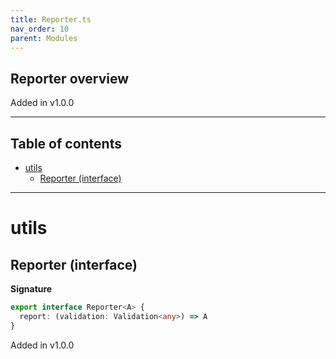 ```yaml
---
title: Reporter.ts
nav_order: 10
parent: Modules
---
```


## Reporter overview

Added in v1.0.0

---

<h2 class="text-delta">Table of contents</h2>

- [utils](#utils)
  - [Reporter (interface)](#reporter-interface)

---

# utils

## Reporter (interface)

**Signature**

```ts
export interface Reporter<A> {
  report: (validation: Validation<any>) => A
}
```

Added in v1.0.0
